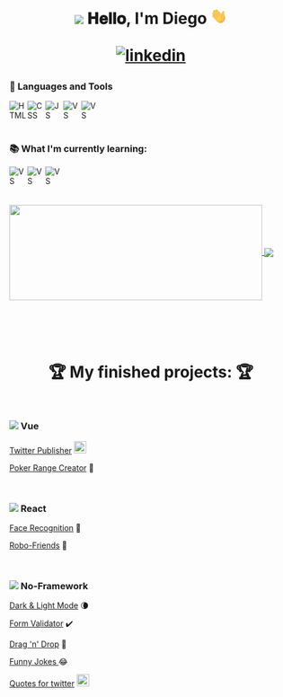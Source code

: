<h1 align="center">  <img src="https://github.com/TheDudeThatCode/TheDudeThatCode/blob/master/Assets/Earth.gif" width="24px"> 𝐇𝐞𝐥𝐥𝐨, I'm Diego <img src="https://raw.githubusercontent.com/ABSphreak/ABSphreak/master/gifs/Hi.gif" width="30px">

<div align="center">

<a href="https://www.linkedin.com/in/diegolajusticia/" target="blank"><img align="center" src="https://img.shields.io/badge/-LinkedIn-039BE5?style=for-the-badge&logo=Linkedin&logoColor=white&link=https://www.linkedin.com/in/diegolajusticia/" alt="linkedin"/></a>
 

</div>

### 📐    Languages and Tools  

<img align="left" height="32px" width="32px" alt="HTML logo" src="https://bit.ly/3gP4Qgx">
<img align="left" height="32px" width="32px" alt="CSS logo" src="https://bit.ly/37iML7j">
<img align="left" height="32px" width="32px" alt="JS logo" src="https://bit.ly/3r1kzxY">
<img align="left" height="32px" width="32px" alt="VS Сode logo" src="https://upload.wikimedia.org/wikipedia/commons/thumb/4/47/React.svg/1150px-React.svg.png"> 
<img align="left" height="32px" width="32px" alt="VS Сode logo" src="https://upload.wikimedia.org/wikipedia/commons/thumb/9/95/Vue.js_Logo_2.svg/1184px-Vue.js_Logo_2.svg.png"> 


<br>
<br>
<br>

### 📚    What I'm currently learning:

 <div>
<img align="left" height="32px" width="32px" alt="VS Сode logo" src="https://cdn.worldvectorlogo.com/logos/numpy.svg">  
<img align="left" height="32px" width="32px" alt="VS Сode logo" src="https://img.icons8.com/dusk/452/anaconda.png">
<img align="left" height="32px" width="32px" alt="VS Сode logo" src="https://upload.wikimedia.org/wikipedia/commons/thumb/8/84/Matplotlib_icon.svg/1024px-Matplotlib_icon.svg.png">  
</div>   

<br>
<br>
<br>
<br>
    <a href="https://github.com/diegolajus">
      <img width=450 height=170 align="center" src="https://github-readme-stats.vercel.app/api?username=diegolajus&theme=highcontrast&show_icons=true&bg_color=0D1117&hide_border=true" />
    </a>    
    <a href="https://github.com/diegolajus">
      <img align="center" src="https://github-readme-stats.vercel.app/api/top-langs/?username=diegolajus&theme=highcontrast&layout=compact&bg_color=0D1117&hide_border=true" />
    </a>  
 
<br>
<br>
<br>
<br>

<!-- <div align="center">    
[![trophy](https://github-profile-trophy.vercel.app/?username=diegolajus&title=Commit,Repositories,Followers,Stars)](https://github.com/diegolajus)
</div> -->
 
 <br>
 
 
 <div> 
<h1 align="center">  🏆 My finished projects: 🏆
 </div> 
  
<br>
 
<!-- VUE PROJECTS -->
  ### Vue <img align="left" height="20px" width="20px" alt="VS Сode logo" src="https://upload.wikimedia.org/wikipedia/commons/thumb/9/95/Vue.js_Logo_2.svg/1184px-Vue.js_Logo_2.svg.png"> 
  
[Twitter Publisher](https://twitter-publisher.netlify.app/)  <img height="22px" width="22px" src="https://img.icons8.com/color/48/000000/twitter--v1.png"/> 
  
[Poker Range Creator](https://poker-ranges-creator.netlify.app/) 🎲
  
<br>

<!--   REACT PROJECTS -->
  
### React <img align="left" height="20px" width="20px" alt="VS Сode logo" src="https://upload.wikimedia.org/wikipedia/commons/thumb/4/47/React.svg/1150px-React.svg.png">  
  
[Face Recognition](https://face-recognition-application.netlify.app/) 🧑‍   
  
[Robo-Friends](https://r-friends-react-r711j42uw-diegolajus.vercel.app) 🤖
  
<br>
  
<!--   NO - FRAMEWORK -->
### No-Framework <img align="left" height="20px" width="20px" alt="JS logo" src="https://bit.ly/3r1kzxY">

  
[Dark & Light Mode](https://light-and-dark-diegolajus.vercel.app/) 🌘
  
[Form Validator](https://form-validator-diegolajus.vercel.app/) ✔️
  
[Drag 'n' Drop](https://drag-and-drop-diegolajus.vercel.app/) 📝

[Funny Jokes ](https://robot-speaker-git-main-diegolajus.vercel.app/) 😂

      
[Quotes for twitter](https://twitter-quotes-git-main.diegolajus.vercel.app/)   <img height="22px" width="22px" src="https://img.icons8.com/color/48/000000/twitter--v1.png"/>



<!--
**diegolajus/diegolajus** is a ✨ _special_ ✨ repository because its `README.md` (this file) appears on your GitHub profile.

Here are some ideas to get you started:

- 🔭 I’m currently working on ...
- 🌱 I’m currently learning ...
- 👯 I’m looking to collaborate on ...
- 🤔 I’m looking for help with ...
- 💬 Ask me about ...
- 📫 How to reach me: ...
- 😄 Pronouns: ...
- ⚡ Fun fact: ...
-->
